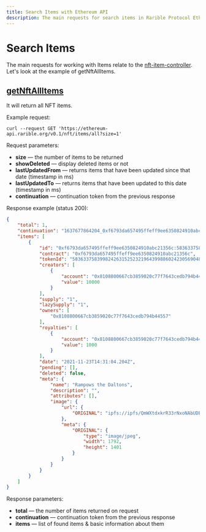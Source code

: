 ```yaml
---
title: Search Items with Ethereum API
description: The main requests for search items in Rarible Protocol Ethereum API
---
```


# Search Items

The main requests for working with Items relate to the [nft-item-controller](https://ethereum-api.rarible.org/v0.1/doc#tag/nft-item-controller). Let's look at the example of getNftAllItems.

## [getNftAllItems](https://ethereum-api.rarible.org/v0.1/doc#operation/getNftAllItems)

It will return all NFT items.

Example request:

```shell
curl --request GET 'https://ethereum-api.rarible.org/v0.1/nft/items/all?size=1'
```

Request parameters:

* **size** — the number of items to be returned
* **showDeleted** — display deleted items or not
* **lastUpdatedFrom** — returns items that have been updated since that date (timestamp in ms)
* **lastUpdatedTo** — returns items that have been updated to this date (timestamp in ms)
* **continuation** — continuation token from the previous response

Response example (status 200):

```json
{
    "total": 1,
    "continuation": "1637677864204_0xf6793da657495ffeff9ee6350824910abc21356c:0x8108800667cb3859020c77f7643cedb794b4455700000000000000000000000e",
    "items": [
        {
            "id": "0xf6793da657495ffeff9ee6350824910abc21356c:58363375839982426315252321964399886024230569048144758096248518895130164330510",
            "contract": "0xf6793da657495ffeff9ee6350824910abc21356c",
            "tokenId": "58363375839982426315252321964399886024230569048144758096248518895130164330510",
            "creators": [
                {
                    "account": "0x8108800667cb3859020c77f7643cedb794b44557",
                    "value": 10000
                }
            ],
            "supply": "1",
            "lazySupply": "1",
            "owners": [
                "0x8108800667cb3859020c77f7643cedb794b44557"
            ],
            "royalties": [
                {
                    "account": "0x8108800667cb3859020c77f7643cedb794b44557",
                    "value": 1000
                }
            ],
            "date": "2021-11-23T14:31:04.204Z",
            "pending": [],
            "deleted": false,
            "meta": {
                "name": "Rampows the Daltons",
                "description": "",
                "attributes": [],
                "image": {
                    "url": {
                        "ORIGINAL": "ipfs://ipfs/QmWXtdxkrR33rNxoNAbUDELsv2YBjajE4nhHGrgwT7UBHQ/image.jpeg"
                    },
                    "meta": {
                        "ORIGINAL": {
                            "type": "image/jpeg",
                            "width": 1792,
                            "height": 1401
                        }
                    }
                }
            }
        }
    ]
}
```

Response parameters:

* **total** — the number of items returned on request
* **continuation** — continuation token from the previous response
* **items** — list of found items & basic information about them
